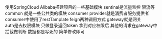 使用SpringCloud Alibaba搭建项目的一些基础模块
sentinal是流量监控 限流等
common 就是一些公共类的模块
consumer provider就是消费者服务提供者  consumer中使用了restTamplate feign两种调用方式
gateway就是网关  
auth是去权限模块  只做登录返回token 拿到对应权限后 其他的请求在gateway中拦截做判断
数据都是写死的 简单修改即可


